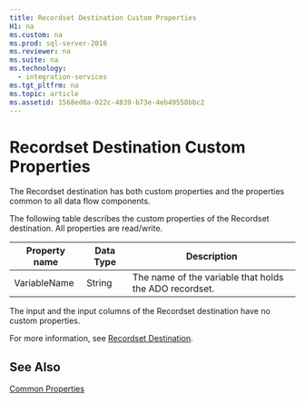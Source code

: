 ```yaml
---
title: Recordset Destination Custom Properties
H1: na
ms.custom: na
ms.prod: sql-server-2016
ms.reviewer: na
ms.suite: na
ms.technology: 
  - integration-services
ms.tgt_pltfrm: na
ms.topic: article
ms.assetid: 1568ed6a-022c-4839-b73e-4eb49558bbc2
---
```

# Recordset Destination Custom Properties
  The Recordset destination has both custom properties and the properties common to all data flow components.  
  
 The following table describes the custom properties of the Recordset destination. All properties are read\/write.  
  
|Property name|Data Type|Description|  
|-------------------|---------------|-----------------|  
|VariableName|String|The name of the variable that holds the ADO recordset.|  
  
 The input and the input columns of the Recordset destination have no custom properties.  
  
 For more information, see [Recordset Destination](../../Topics/TopicNameNotContainA/Recordset-Destination.md).  
  
## See Also  
 [Common Properties](../../Topics/TopicNameNotContainA/Common-Properties.md)  
  
  